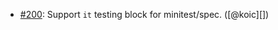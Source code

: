 * [#200](https://github.com/rubocop/rubocop-minitest/issues/200): Support `it` testing block for minitest/spec. ([@koic][])
